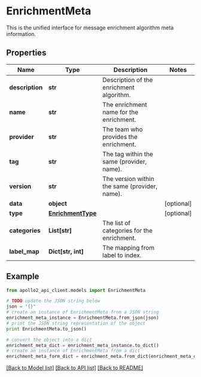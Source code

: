 # EnrichmentMeta

This is the unified interface for message enrichment algorithm meta information.

## Properties
Name | Type | Description | Notes
------------ | ------------- | ------------- | -------------
**description** | **str** | Description of the enrichment algorithm. | 
**name** | **str** | The enrichment name for the enrichment. | 
**provider** | **str** | The team who provides the enrichment. | 
**tag** | **str** | The tag within the same (provider, name). | 
**version** | **str** | The version within the same (provider, name). | 
**data** | **object** |  | [optional] 
**type** | [**EnrichmentType**](EnrichmentType.md) |  | [optional] 
**categories** | **List[str]** | The list of categories for the enrichment. | 
**label_map** | **Dict[str, int]** | The mapping from label to index. | 

## Example

```python
from apollo2_api_client.models import EnrichmentMeta

# TODO update the JSON string below
json = "{}"
# create an instance of EnrichmentMeta from a JSON string
enrichment_meta_instance = EnrichmentMeta.from_json(json)
# print the JSON string representation of the object
print EnrichmentMeta.to_json()

# convert the object into a dict
enrichment_meta_dict = enrichment_meta_instance.to_dict()
# create an instance of EnrichmentMeta from a dict
enrichment_meta_form_dict = enrichment_meta.from_dict(enrichment_meta_dict)
```
[[Back to Model list]](../README.md#documentation-for-models) [[Back to API list]](../README.md#documentation-for-api-endpoints) [[Back to README]](../README.md)


